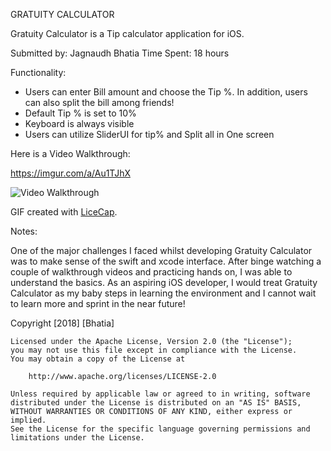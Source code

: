 GRATUITY CALCULATOR

Gratuity Calculator is a Tip calculator application for iOS. 

Submitted by: Jagnaudh Bhatia
Time Spent: 18 hours

Functionality:

* Users can enter Bill amount and choose the Tip %. In addition, users can also split the bill among friends!
* Default Tip % is set to 10%
* Keyboard is always visible
* Users can utilize SliderUI for tip% and Split all in One screen

Here is a Video Walkthrough:

https://imgur.com/a/Au1TJhX

<img src='http://i.imgur.com/a/Au1TJhX.gif' title='Video Walkthrough' width='' alt='Video Walkthrough' />

GIF created with [LiceCap](http://www.cockos.com/licecap/).

Notes:

One of the major challenges I faced whilst developing Gratuity Calculator was to make sense of the swift and xcode interface.
After binge watching a couple of walkthrough videos and practicing hands on, I was able to understand the basics. As an aspiring iOS developer, I would treat Gratuity Calculator as my baby steps in learning the environment and I cannot wait to learn more and sprint in the near future! 

Copyright [2018] [Bhatia]

    Licensed under the Apache License, Version 2.0 (the "License");
    you may not use this file except in compliance with the License.
    You may obtain a copy of the License at

        http://www.apache.org/licenses/LICENSE-2.0

    Unless required by applicable law or agreed to in writing, software
    distributed under the License is distributed on an "AS IS" BASIS,
    WITHOUT WARRANTIES OR CONDITIONS OF ANY KIND, either express or implied.
    See the License for the specific language governing permissions and
    limitations under the License.

